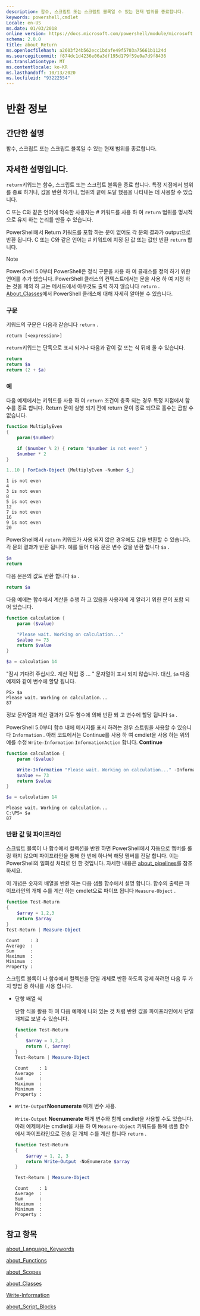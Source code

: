 ```yaml
---
description: 함수, 스크립트 또는 스크립트 블록일 수 있는 현재 범위를 종료합니다.
keywords: powershell,cmdlet
Locale: en-US
ms.date: 01/03/2018
online version: https://docs.microsoft.com/powershell/module/microsoft.powershell.core/about/about_return?view=powershell-5.1&WT.mc_id=ps-gethelp
schema: 2.0.0
title: about_Return
ms.openlocfilehash: a2603f24b562ecc1bdafe49f5703a75661b1124d
ms.sourcegitcommit: f874dc1d4236e06a3df195d179f59e0a7d9f8436
ms.translationtype: MT
ms.contentlocale: ko-KR
ms.lasthandoff: 10/13/2020
ms.locfileid: "93222554"
---
```

# <a name="about-return"></a>반환 정보

## <a name="short-description"></a>간단한 설명

함수, 스크립트 또는 스크립트 블록일 수 있는 현재 범위를 종료합니다.

## <a name="long-description"></a>자세한 설명입니다.

`return`키워드는 함수, 스크립트 또는 스크립트 블록을 종료 합니다. 특정 지점에서 범위를 종료 하거나, 값을 반환 하거나, 범위의 끝에 도달 했음을 나타내는 데 사용할 수 있습니다.

C 또는 C와 같은 언어에 익숙한 사용자는 \# 키워드를 사용 하 여 `return` 범위를 명시적으로 유지 하는 논리를 만들 수 있습니다.

PowerShell에서 Return 키워드를 포함 하는 문이 없어도 각 문의 결과가 output으로 반환 됩니다. C 또는 C와 같은 언어는 \# 키워드에 지정 된 값 또는 값만 반환 `return` 합니다.

> [!NOTE]
> PowerShell 5.0부터 PowerShell은 정식 구문을 사용 하 여 클래스를 정의 하기 위한 언어를 추가 했습니다.  PowerShell 클래스의 컨텍스트에서는 문을 사용 하 여 지정 하는 것을 제외 하 고는 메서드에서 아무것도 출력 하지 않습니다 `return` . [About_Classes](about_Classes.md)에서 PowerShell 클래스에 대해 자세히 알아볼 수 있습니다.

### <a name="syntax"></a>구문

키워드의 구문은 다음과 같습니다 `return` .

```
return [<expression>]
```

`return`키워드는 단독으로 표시 되거나 다음과 같이 값 또는 식 뒤에 올 수 있습니다.

```powershell
return
return $a
return (2 + $a)
```

### <a name="examples"></a>예

다음 예제에서는 키워드를 사용 하 여 `return` 조건이 충족 되는 경우 특정 지점에서 함수를 종료 합니다. Return 문이 실행 되기 전에 return 문이 종료 되므로 홀수는 곱할 수 없습니다.

```powershell
function MultiplyEven
{
    param($number)

    if ($number % 2) { return "$number is not even" }
    $number * 2
}

1..10 | ForEach-Object {MultiplyEven -Number $_}
```

```output
1 is not even
4
3 is not even
8
5 is not even
12
7 is not even
16
9 is not even
20
```

PowerShell에서 `return` 키워드가 사용 되지 않은 경우에도 값을 반환할 수 있습니다.
각 문의 결과가 반환 됩니다. 예를 들어 다음 문은 변수 값을 반환 합니다 `$a` .

```powershell
$a
return
```

다음 문은의 값도 반환 합니다 `$a` .

```powershell
return $a
```

다음 예에는 함수에서 계산을 수행 하 고 있음을 사용자에 게 알리기 위한 문이 포함 되어 있습니다.

```powershell
function calculation {
    param ($value)

    "Please wait. Working on calculation..."
    $value += 73
    return $value
}

$a = calculation 14
```

"잠시 기다려 주십시오. 계산 작업 중 ... " 문자열이 표시 되지 않습니다. 대신, `$a` 다음 예제와 같이 변수에 할당 됩니다.

```
PS> $a
Please wait. Working on calculation...
87
```

정보 문자열과 계산 결과가 모두 함수에 의해 반환 되 고 변수에 할당 됩니다 `$a` .

PowerShell 5.0부터 함수 내에 메시지를 표시 하려는 경우 스트림을 사용할 수 있습니다 `Information` . 아래 코드에서는 Continue를 사용 하 여 cmdlet을 사용 하는 위의 예를 수정 `Write-Information` `InformationAction` 합니다. **Continue**

```powershell
function calculation {
    param ($value)

    Write-Information "Please wait. Working on calculation..." -InformationAction Continue
    $value += 73
    return $value
}

$a = calculation 14
```

```output
Please wait. Working on calculation...
C:\PS> $a
87
```

### <a name="return-values-and-the-pipeline"></a>반환 값 및 파이프라인

스크립트 블록이 나 함수에서 컬렉션을 반환 하면 PowerShell에서 자동으로 멤버를 롤링 하지 않으며 파이프라인을 통해 한 번에 하나씩 해당 멤버를 전달 합니다. 이는 PowerShell의 일회성 처리로 인 한 것입니다. 자세한 내용은 [about_pipelines](about_pipelines.md)를 참조 하세요.

이 개념은 숫자의 배열을 반환 하는 다음 샘플 함수에서 설명 합니다. 함수의 출력은 파이프라인의 개체 수를 계산 하는 cmdlet으로 파이프 됩니다 `Measure-Object` .

```powershell
function Test-Return
{
    $array = 1,2,3
    return $array
}
Test-Return | Measure-Object
```

```Output
Count    : 3
Average  :
Sum      :
Maximum  :
Minimum  :
Property :
```

스크립트 블록이 나 함수에서 컬렉션을 단일 개체로 반환 하도록 강제 하려면 다음 두 가지 방법 중 하나를 사용 합니다.

- 단항 배열 식

  단항 식을 활용 하 여 다음 예제에 나와 있는 것 처럼 반환 값을 파이프라인에서 단일 개체로 보낼 수 있습니다.

  ```powershell
  function Test-Return
  {
      $array = 1,2,3
      return (, $array)
  }
  Test-Return | Measure-Object
  ```

  ```Output
  Count    : 1
  Average  :
  Sum      :
  Maximum  :
  Minimum  :
  Property :
  ```

- `Write-Output`**Noenumerate** 매개 변수 사용.

  `Write-Output` **Noenumerate** 매개 변수와 함께 cmdlet을 사용할 수도 있습니다. 아래 예제에서는 cmdlet을 사용 하 여 `Measure-Object` 키워드를 통해 샘플 함수에서 파이프라인으로 전송 된 개체 수를 계산 합니다 `return` .

  ```powershell
  function Test-Return
  {
      $array = 1, 2, 3
      return Write-Output -NoEnumerate $array
  }

  Test-Return | Measure-Object
  ```

  ```Output
  Count    : 1
  Average  :
  Sum      :
  Maximum  :
  Minimum  :
  Property :
  ```

## <a name="see-also"></a>참고 항목

[about_Language_Keywords](about_Language_Keywords.md)

[about_Functions](about_Functions.md)

[about_Scopes](about_Scopes.md)

[about_Classes](about_Classes.md)

[Write-Information](xref:Microsoft.PowerShell.Utility.Write-Information)

[about_Script_Blocks](about_Script_Blocks.md)
